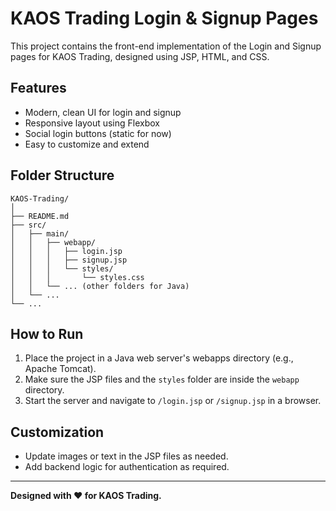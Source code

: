 # KAOS Trading Login & Signup Pages

This project contains the front-end implementation of the Login and Signup pages for KAOS Trading, designed using JSP, HTML, and CSS.

## Features
- Modern, clean UI for login and signup
- Responsive layout using Flexbox
- Social login buttons (static for now)
- Easy to customize and extend

## Folder Structure
```
KAOS-Trading/
│
├── README.md
├── src/
│   ├── main/
│   │   ├── webapp/
│   │   │   ├── login.jsp
│   │   │   ├── signup.jsp
│   │   │   └── styles/
│   │   │       └── styles.css
│   │   └── ... (other folders for Java)
│   └── ...
└── ...
```

## How to Run
1. Place the project in a Java web server's webapps directory (e.g., Apache Tomcat).
2. Make sure the JSP files and the `styles` folder are inside the `webapp` directory.
3. Start the server and navigate to `/login.jsp` or `/signup.jsp` in a browser.

## Customization
- Update images or text in the JSP files as needed.
- Add backend logic for authentication as required.

---

**Designed with ❤️ for KAOS Trading.** 
